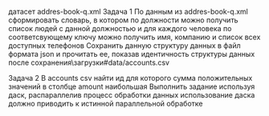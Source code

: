 датасет addres-book-q.xml
Задача 1 
По данным из addres-book-q.xml сформировать словарь, в котором по должности можно получить список людей с данной должностью 
и для каждого человека по соответсвующему ключу можно получить имя, компанию и список всех доступных телефонов 
Сохранить данную структуру данных в файл формата json и прочитать ее, показав идентичность структуры данных после сохранения\загрузки#data/accounts.csv 


Задача 2 
В accounts csv найти ид для которого сумма положительных значений в столбце amount наибольшая 
Выполнить задание используя даск, распараллелив процесс обработки данных 
использование даска должно приводить к истинной параллельной обработке